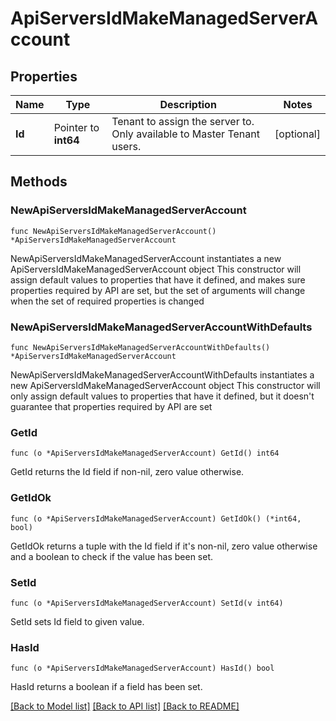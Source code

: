 # ApiServersIdMakeManagedServerAccount

## Properties

Name | Type | Description | Notes
------------ | ------------- | ------------- | -------------
**Id** | Pointer to **int64** | Tenant to assign the server to. Only available to Master Tenant users. | [optional] 

## Methods

### NewApiServersIdMakeManagedServerAccount

`func NewApiServersIdMakeManagedServerAccount() *ApiServersIdMakeManagedServerAccount`

NewApiServersIdMakeManagedServerAccount instantiates a new ApiServersIdMakeManagedServerAccount object
This constructor will assign default values to properties that have it defined,
and makes sure properties required by API are set, but the set of arguments
will change when the set of required properties is changed

### NewApiServersIdMakeManagedServerAccountWithDefaults

`func NewApiServersIdMakeManagedServerAccountWithDefaults() *ApiServersIdMakeManagedServerAccount`

NewApiServersIdMakeManagedServerAccountWithDefaults instantiates a new ApiServersIdMakeManagedServerAccount object
This constructor will only assign default values to properties that have it defined,
but it doesn't guarantee that properties required by API are set

### GetId

`func (o *ApiServersIdMakeManagedServerAccount) GetId() int64`

GetId returns the Id field if non-nil, zero value otherwise.

### GetIdOk

`func (o *ApiServersIdMakeManagedServerAccount) GetIdOk() (*int64, bool)`

GetIdOk returns a tuple with the Id field if it's non-nil, zero value otherwise
and a boolean to check if the value has been set.

### SetId

`func (o *ApiServersIdMakeManagedServerAccount) SetId(v int64)`

SetId sets Id field to given value.

### HasId

`func (o *ApiServersIdMakeManagedServerAccount) HasId() bool`

HasId returns a boolean if a field has been set.


[[Back to Model list]](../README.md#documentation-for-models) [[Back to API list]](../README.md#documentation-for-api-endpoints) [[Back to README]](../README.md)


